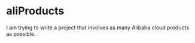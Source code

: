 # aliProducts
I am trying to write a project that involves as many Alibaba cloud products as possible.
